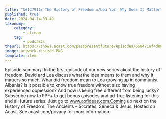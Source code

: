 ```yaml
---
title: "&#127911; The History of Freedom w/Lea Ypi: Why Does It Matter?"
published: true
date: 2024-04-14-03-49
taxonomy:
    category:
        - stream
    tag:
        - podcasts
theurl: https://shows.acast.com/pastpresentfuture/episodes/660471af4d8878001612be45
image: artwork-resized.PNG
template: item
---
```


Episode summary: In the first episode of our new series about the history of freedom, David and Lea discuss what the idea means to them and why it matters so much. What did freedom mean to Lea growing up in communist Albania? Is it possible to know true freedom without also having experienced oppression? And how is being free different from being lucky?Subscribe now to PPF+ to get bonus episodes and ad-free listening for this and all future series. Just go to www.ppfideas.com.Coming up next on the History of Freedom: The Ancients &ndash; Socrates, Seneca &amp; Jesus. Hosted on Acast. See acast.com/privacy for more information.
